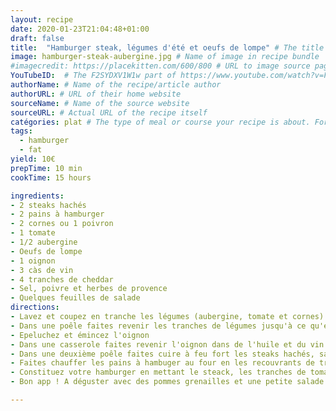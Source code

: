 ```yaml
---
layout: recipe
date: 2020-01-23T21:04:48+01:00
draft: false   
title:  "Hamburger steak, légumes d'été et oeufs de lompe" # The title of your awesome recipe
image: hamburger-steak-aubergine.jpg # Name of image in recipe bundle
#imagecredit: https://placekitten.com/600/800 # URL to image source page, website, or creator
YouTubeID:  # The F2SYDXV1W1w part of https://www.youtube.com/watch?v=F2SYDXV1W1w
authorName: # Name of the recipe/article author
authorURL: # URL of their home website
sourceName: # Name of the source website
sourceURL: # Actual URL of the recipe itself
catégories: plat # The type of meal or course your recipe is about. For example: "dinner", "entree", or "dessert".
tags:
  - hamburger
  - fat
yield: 10€
prepTime: 10 min
cookTime: 15 hours

ingredients:
- 2 steaks hachés
- 2 pains à hamburger
- 2 cornes ou 1 poivron
- 1 tomate
- 1/2 aubergine
- Oeufs de lompe
- 1 oignon
- 3 càs de vin 
- 4 tranches de cheddar
- Sel, poivre et herbes de provence
- Quelques feuilles de salade
directions:
- Lavez et coupez en tranche les légumes (aubergine, tomate et cornes)
- Dans une poêle faites revenir les tranches de légumes jusqu'à ce qu'elles soient grillées
- Epeluchez et émincez l'oignon
- Dans une casserole faites revenir l'oignon dans de l'huile et du vin à feu doux. 
- Dans une deuxième poêle faites cuire à feu fort les steaks hachés, salez, poivrez et assaisonnez avec des herbes de provence.
- Faites chauffer les pains à hambuger au four en les recouvrants de tranches de cheddar. 
- Constituez votre hamburger en mettant le steack, les tranches de tomates, les oignons, les tranches d'aubergines et de cornes grillés et les feuilles de salade. Par-dessus tartinez avec des oeufs de lompe en guise de sauce. 
- Bon app ! A déguster avec des pommes grenailles et une petite salade verte. 

---
```

